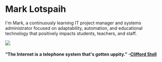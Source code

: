# Mark Lotspaih

I'm Mark, a continuously learning IT project manager and systems administrator focused on adaptability, automation, and educational technology that positively impacts students, teachers, and staff.

<a href="http://www.hamqsl.com/solar.html" title="Click to add Solar-Terrestrial Data to your website!"><img src="http://www.hamqsl.com/solarmap.php"></a>

#### “The Internet is a telephone system that's gotten uppity.” -[Clifford Stoll](https://en.wikipedia.org/wiki/Clifford_Stoll)

